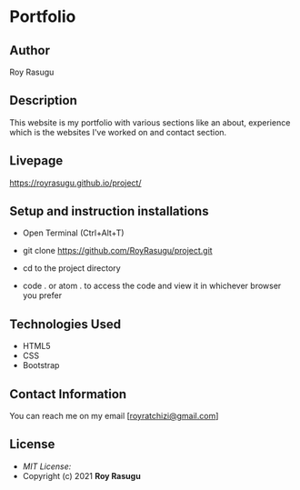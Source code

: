 # Portfolio
## Author

Roy Rasugu

## Description

This website is my portfolio with various sections like an about, experience which is the websites I've worked on and contact section.

## Livepage
https://royrasugu.github.io/project/

## Setup and instruction installations
* Open Terminal (Ctrl+Alt+T)

* git clone https://github.com/RoyRasugu/project.git

* cd to the project directory

* code . or atom . to access the code and view it in whichever browser you prefer

## Technologies Used

* HTML5
* CSS
* Bootstrap

## Contact Information

You can reach me on my email [royratchizi@gmail.com]

## License
* *MIT License:*
* Copyright (c) 2021 **Roy Rasugu**